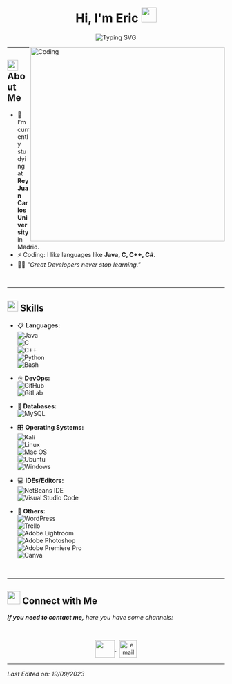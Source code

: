<h1 align="center">Hi, I'm Eric <img src="https://media.giphy.com/media/hvRJCLFzcasrR4ia7z/giphy.gif" width="35"></h1>

<div align="center">
  
![Typing SVG](https://readme-typing-svg.herokuapp.com?font=ROBOT&size=25&color=39FF14&background=000000&center=true&vCenter=true&width=490&lines=%3E+Welcome+to+my+GitHub+profile...!)

</div>

<img align="right" alt="Coding" width="450" src="https://cdn.dribbble.com/users/1162077/screenshots/3848914/programmer.gif">

---

## <img src="https://c.tenor.com/NCRHhqkXrJYAAAAi/programmers-go-internet.gif" width="25"> <b>About Me</b>

- 🔭 I’m currently studying at **Rey Juan Carlos University** in Madrid.  
- ⚡ Coding: I like languages like **Java, C, C++, C#**.  
- 💪🏼 *"Great Developers never stop learning."*

<br>

---

## <img src="https://media2.giphy.com/media/QssGEmpkyEOhBCb7e1/giphy.gif?cid=ecf05e47a0n3gi1bfqntqmob8g9aid1oyj2wr3ds3mg700bl&rid=giphy.gif" width="25"> <b>Skills</b>

<p align="center">

- 📋 **Languages:**  
  ![Java](https://img.shields.io/badge/java-FCC624?style=for-the-badge&logo=java&logoColor=black)  
  ![C](https://img.shields.io/badge/-3670A0?style=for-the-badge&logo=c&logoColor=white)  
  ![C++](https://img.shields.io/badge/c++-3670A0?style=for-the-badge&logo=c++&logoColor=blue)  
  ![Python](https://img.shields.io/badge/python-3670A0?style=for-the-badge&logo=python&logoColor=ffdd54)  
  ![Bash](https://img.shields.io/badge/shell_script-%23121011.svg?style=for-the-badge&logo=gnu-bash&logoColor=white)  

- ♾️ **DevOps:**  
  ![GitHub](https://img.shields.io/badge/github-%23121011.svg?style=for-the-badge&logo=github&logoColor=white)  
  ![GitLab](https://img.shields.io/badge/gitlab-%23181717.svg?style=for-the-badge&logo=gitlab&logoColor=white)  

- 💾 **Databases:**  
  ![MySQL](https://img.shields.io/badge/mysql-%2300f.svg?style=for-the-badge&logo=mysql&logoColor=white)  

- 🎛️ **Operating Systems:**  
  ![Kali](https://img.shields.io/badge/Kali-268BEE?style=for-the-badge&logo=kalilinux&logoColor=white)  
  ![Linux](https://img.shields.io/badge/Linux-FCC624?style=for-the-badge&logo=linux&logoColor=black)  
  ![Mac OS](https://img.shields.io/badge/mac%20os-000000?style=for-the-badge&logo=macos&logoColor=F0F0F0)  
  ![Ubuntu](https://img.shields.io/badge/Ubuntu-E95420?style=for-the-badge&logo=ubuntu&logoColor=white)  
  ![Windows](https://img.shields.io/badge/Windows-0078D6?style=for-the-badge&logo=windows&logoColor=white)  

- 💻 **IDEs/Editors:**  
  ![NetBeans IDE](https://img.shields.io/badge/NetBeansIDE-1B6AC6.svg?style=for-the-badge&logo=apache-netbeans-ide&logoColor=white)  
  ![Visual Studio Code](https://img.shields.io/badge/Visual%20Studio%20Code-0078d7.svg?style=for-the-badge&logo=visual-studio-code&logoColor=white)  

- 🥅 **Others:**  
  ![WordPress](https://img.shields.io/badge/WordPress-%23117AC9.svg?style=for-the-badge&logo=WordPress&logoColor=white)  
  ![Trello](https://img.shields.io/badge/Trello-%23026AA7.svg?style=for-the-badge&logo=Trello&logoColor=white)  
  ![Adobe Lightroom](https://img.shields.io/badge/Adobe%20Lightroom-31A8FF.svg?style=for-the-badge&logo=Adobe%20Lightroom&logoColor=white)  
  ![Adobe Photoshop](https://img.shields.io/badge/adobe%20photoshop-%2331A8FF.svg?style=for-the-badge&logo=adobe%20photoshop&logoColor=white)  
  ![Adobe Premiere Pro](https://img.shields.io/badge/Adobe%20Premiere%20Pro-9999FF.svg?style=for-the-badge&logo=Adobe%20Premiere%20Pro&logoColor=white)  
  ![Canva](https://img.shields.io/badge/Canva-%2300C4CC.svg?style=for-the-badge&logo=Canva&logoColor=white)  

</p>

<br>

---

## <img src="https://media.giphy.com/media/LnQjpWaON8nhr21vNW/giphy.gif" width="30"> <b>Connect with Me</b>

<em><b>If you need to contact me,</b> here you have some channels:</em>  

<br>

<p align="center">
  <a href="https://www.linkedin.com/in/eric-mellado-acevedo-54386a166/" target="blank">
    <img align="center" src="https://i.pinimg.com/originals/de/b4/6f/deb46f02a59e3b3a2aa58fac16290d63.gif" height="40" width="45" />
  </a>
  &nbsp;
  <a href="mailto:mellado.acev.eric@gmail.com" target="blank">
    <img align="center" src="https://user-images.githubusercontent.com/86669668/171339003-ef5b5c96-eac8-478c-a9cc-318ca9477fce.gif" alt="email" width="40" />
  </a>      
</p>

---

_Last Edited on: 19/09/2023_
